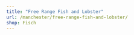 ```yaml
---
title: "Free Range Fish and Lobster"
url: /manchester/free-range-fish-and-lobster/
shop: Fisch
---
```

